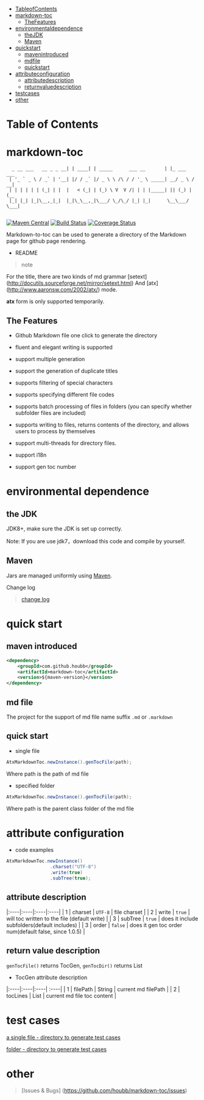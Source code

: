 * [TableofContents](TableofContents)
* [markdown-toc](markdown-toc)
  * [TheFeatures](TheFeatures)
* [environmentaldependence](environmentaldependence)
  * [theJDK](theJDK)
  * [Maven](Maven)
* [quickstart](quickstart)
  * [mavenintroduced](mavenintroduced)
  * [mdfile](mdfile)
  * [quickstart](quickstart)
* [attributeconfiguration](attributeconfiguration)
  * [attributedescription](attributedescription)
  * [returnvaluedescription](returnvaluedescription)
* [testcases](testcases)
* [other](other)



# Table of Contents


# markdown-toc

```
  _ __ ___   __ _ _ __| | ____| | _____      ___ __       | |_ ___   ___ 
 | '_ ` _ \ / _` | '__| |/ / _` |/ _ \ \ /\ / / '_ \ _____| __/ _ \ / __|
 | | | | | | (_| | |  |   < (_| | (_) \ V  V /| | | |_____| || (_) | (__ 
 |_| |_| |_|\__,_|_|  |_|\_\__,_|\___/ \_/\_/ |_| |_|      \__\___/ \___|
 
```

[![Maven Central](https://maven-badges.herokuapp.com/maven-central/com.github.houbb/markdown-toc/badge.svg)](http://mvnrepository.com/artifact/com.github.houbb/markdown-toc)
[![Build Status](https://www.travis-ci.org/houbb/markdown-toc.svg?branch=release_1.0.2)](https://www.travis-ci.org/houbb/markdown-toc?branch=release_1.0.2)
[![Coverage Status](https://coveralls.io/repos/github/houbb/markdown-toc/badge.svg?branch=release_1.0.2)](https://coveralls.io/github/houbb/markdown-toc?branch=release_1.0.2)

Markdown-to-toc can be used to generate a directory of the Markdown page for github page rendering.

- README


> note

For the title, there are two kinds of md grammar [setext] (http://docutils.sourceforge.net/mirror/setext.html)
And [atx] (http://www.aaronsw.com/2002/atx/) mode.

**atx** form is only supported temporarily.

## The Features

- Github Markdown file one click to generate the directory

- fluent and elegant writing is supported

- support multiple generation

- support the generation of duplicate titles

- supports filtering of special characters

- supports specifying different file codes

- supports batch processing of files in folders (you can specify whether subfolder files are included)

- supports writing to files, returns contents of the directory, and allows users to process by themselves

- support multi-threads for directory files.

- support i18n

- support gen toc number

# environmental dependence

## the JDK

JDK8+, make sure the JDK is set up correctly.

Note: If you are use jdk7，download this code and compile by yourself.
## Maven

Jars are managed uniformly using [Maven](http://maven.apache.org/).

Change log

> [change log](doc/changelog/CHANGELOG-ENGLISH.MD)

# quick start

## maven introduced

```xml
<dependency>
    <groupId>com.github.houbb</groupId>
    <artifactId>markdown-toc</artifactId>
    <version>${maven-version}</version>
</dependency>
```

## md file

The project for the support of md file name suffix `.md` or `.markdown`

## quick start

- single file

```Java
AtxMarkdownToc.newInstance().genTocFile(path);
```

Where path is the path of md file

- specified folder

```Java
AtxMarkdownToc.newInstance().genTocFile(path);
```

Where path is the parent class folder of the md file

# attribute configuration

- code examples

```Java
AtxMarkdownToc.newInstance()
                .charset("UTF-8")
                .write(true)
                .subTree(true);
```

## attribute description
 
|:----|:----|:----|:----|
| 1 | charset | `UTF-8` | file charset | 
| 2 | write | `true` | will toc written to the file (default write) | 
| 3 | subTree | `true` | does it include subfolders(default includes) | 
| 3 | order | `false` | does it gen toc order num(default false, since 1.0.5) | 


## return value description

`genTocFile()` returns TocGen, `genTocDir()` returns List<TocGen>

- TocGen attribute description
 
|:----|:----|:----| :----|
| 1 | filePath | String | current md filePath |
| 2 | tocLines | List<String> | current md file toc content |

# test cases

[a single file - directory to generate test cases](https://github.com/houbb/markdown-toc/blob/release_1.0.2/src/test/java/com/github/houbb/markdown/toc/core/impl/AtxMarkdownTocFileTest.java)

[folder - directory to generate test cases](https://github.com/houbb/markdown-toc/blob/release_1.0.2/src/test/java/com/github/houbb/markdown/toc/core/impl/AtxMarkdownTocDirTest.java)

# other

> [Issues & Bugs] (https://github.com/houbb/markdown-toc/issues)
